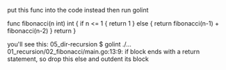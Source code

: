  put this func into the code instead
 then run golint


func fibonacci(n int) int {
	if n <= 1 {
		return 1
	} else {
		return fibonacci(n-1) + fibonacci(n-2)
	}
	return
}


you'll see this:
05_dir-recursion $ golint ./...
01_recursion/02_fibonacci/main.go:13:9: if block ends with a return statement, so drop this else and outdent its block